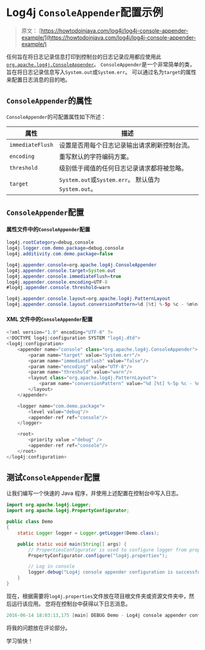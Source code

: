 # Log4j `ConsoleAppender`配置示例

> 原文： [https://howtodoinjava.com/log4j/log4j-console-appender-example/](https://howtodoinjava.com/log4j/log4j-console-appender-example/)

任何旨在将日志记录信息打印到控制台的日志记录应用都应使用此[`org.apache.log4j.ConsoleAppender`](https://logging.apache.org/log4j/1.2/apidocs/org/apache/log4j/ConsoleAppender.html)。 `ConsoleAppender`是一个非常简单的类，旨在将日志记录信息写入`System.out`或`System.err`。 可以通过名为`target`的属性来配置日志消息的目的地。

## `ConsoleAppender`的属性

`ConsoleAppender`的可配置属性如下所述：

| 属性 | 描述 |
| --- | --- |
| `immediateFlush` | 设置是否用每个日志记录输出请求刷新控制台流。 |
| `encoding` | 重写默认的字符编码方案。 |
| `threshold` | 级别低于阈值的任何日志记录请求都将被忽略。 |
| `target` | `System.out`或`System.err`。 默认值为`System.out`。 |

## `ConsoleAppender`配置

#### 属性文件中的`ConsoleAppender`配置

```java
log4j.rootCategory=debug,console
log4j.logger.com.demo.package=debug,console
log4j.additivity.com.demo.package=false

log4j.appender.console=org.apache.log4j.ConsoleAppender
log4j.appender.console.target=System.out
log4j.appender.console.immediateFlush=true
log4j.appender.console.encoding=UTF-8
#log4j.appender.console.threshold=warn

log4j.appender.console.layout=org.apache.log4j.PatternLayout
log4j.appender.console.layout.conversionPattern=%d [%t] %-5p %c - %m%n

```

#### XML 文件中的`ConsoleAppender`配置

```java
<?xml version="1.0" encoding="UTF-8" ?>
<!DOCTYPE log4j:configuration SYSTEM "log4j.dtd">
<log4j:configuration>
	<appender name="console" class="org.apache.log4j.ConsoleAppender">
		<param name="target" value="System.err"/>
		<param name="immediateFlush" value="false"/>
		<param name="encoding" value="UTF-8"/>
		<param name="threshold" value="warn"/>
		<layout class="org.apache.log4j.PatternLayout">
			<param name="conversionPattern" value="%d [%t] %-5p %c - %m%n"/>
		</layout>
	</appender>

	<logger name="com.demo.package">
		<level value="debug"/>
		<appender-ref ref="console"/>
	</logger>

	<root>
		<priority value ="debug" />
		<appender-ref ref="console"/>
	</root>
</log4j:configuration>

```

## 测试`ConsoleAppender`配置

让我们编写一个快速的 Java 程序，并使用上述配置在控制台中写入日志。

```java
import org.apache.log4j.Logger;
import org.apache.log4j.PropertyConfigurator;

public class Demo 
{
	static Logger logger = Logger.getLogger(Demo.class);

	public static void main(String[] args) {
		// PropertiesConfigurator is used to configure logger from properties file
		PropertyConfigurator.configure("log4j.properties");

		// Log in console
		logger.debug("Log4j console appender configuration is successful !!");
	}
}

```

现在，根据需要将`log4j.properties`文件放在项目根文件夹或资源文件夹中，然后运行该应用。 您将在控制台中获得以下日志消息。

```java
2016-06-14 18:03:13,175 [main] DEBUG Demo - Log4j console appender configuration is successful !!
```

将我的问题放在评论部分。

学习愉快！
